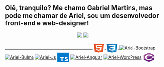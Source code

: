 ## Oiê, tranquilo? Me chamo Gabriel Martins, mas pode me chamar de Ariel, sou um desenvolvedor front-end e web-designer!
<div align="center">
  <a href="https://github.com/gmartinsas">
  <img height="180em" src="https://github-readme-stats.vercel.app/api?username=gmartinsas&show_icons=true&theme=dracula&include_all_commits=true&count_private=true"/>
  <img height="180em" src="https://github-readme-stats.vercel.app/api/top-langs/?username=gmartinsas&layout=compact&langs_count=7&theme=dracula"/>
</div>

<div style="display: inline_block"><br>
  &nbsp; &nbsp; &nbsp; &nbsp; &nbsp; &nbsp; &nbsp; &nbsp; &nbsp; &nbsp; &nbsp; &nbsp; &nbsp; &nbsp; &nbsp; &nbsp; &nbsp; &nbsp; &nbsp; &nbsp; &nbsp; &nbsp; &nbsp;       &nbsp; &nbsp; &nbsp; &nbsp; &nbsp; &nbsp; &nbsp; &nbsp; &nbsp; &nbsp; &nbsp; &nbsp; &nbsp;
  <img align="center" alt="Ariel-HTML" height="30" width="40" src="https://raw.githubusercontent.com/devicons/devicon/master/icons/html5/html5-original.svg">
  <img align="center" alt="Ariel-CSS" height="30" width="40" src="https://raw.githubusercontent.com/devicons/devicon/master/icons/css3/css3-original.svg">
  <img align="center" alt="Ariel-Bootstrap" height="30" width="40" src="https://cdn.jsdelivr.net/gh/devicons/devicon/icons/bootstrap/bootstrap-original.svg">
  <img align="center" alt="Ariel-Bulma" height="30" width="40" src="https://cdn.jsdelivr.net/gh/devicons/devicon/icons/bulma/bulma-plain.svg">
  <img align="center" alt="Ariel-Js" height="30" width="40" src="https://cdn.jsdelivr.net/gh/devicons/devicon/icons/javascript/javascript-original.svg">        
  <img align="center" alt="Ariel-Ts" height="30" width="40" src="https://raw.githubusercontent.com/devicons/devicon/master/icons/typescript/typescript-plain.svg">
  <img align="center" alt="Ariel-Angular" height="30" width="40" src="https://cdn.jsdelivr.net/gh/devicons/devicon/icons/angularjs/angularjs-plain.svg">
  <img align="center" alt="Ariel-WordPress" height="30" width="40" src="https://cdn.jsdelivr.net/gh/devicons/devicon/icons/wordpress/wordpress-plain.svg">  
  <img align="center" alt="Ariel-Csharp" height="30" width="40" src="https://raw.githubusercontent.com/devicons/devicon/master/icons/csharp/csharp-original.svg">
</div>
 
   <!--
  ##
 
<div> 
  <a href="https://www.youtube.com/channel/UC_-uuuZbY0AAt9CViNzvc-Q" target="_blank"><img src="https://img.shields.io/badge/YouTube-FF0000?style=for-the-badge&logo=youtube&logoColor=white" target="_blank"></a>
  <a href="https://instagram.com/rafaballerini" target="_blank"><img src="https://img.shields.io/badge/-Instagram-%23E4405F?style=for-the-badge&logo=instagram&logoColor=white" target="_blank"></a>
 	<a href="https://www.twitch.tv/rafaballerinii" target="_blank"><img src="https://img.shields.io/badge/Twitch-9146FF?style=for-the-badge&logo=twitch&logoColor=white" target="_blank"></a>
 <a href="https://discord.gg/wagxzStdcR" target="_blank"><img src="https://img.shields.io/badge/Discord-7289DA?style=for-the-badge&logo=discord&logoColor=white" target="_blank"></a> 
  <a href = "mailto:contatorafaballerini@gmail.com"><img src="https://img.shields.io/badge/-Gmail-%23333?style=for-the-badge&logo=gmail&logoColor=white" target="_blank"></a>
  <a href="https://www.linkedin.com/in/rafaella-ballerini-45875016a" target="_blank"><img src="https://img.shields.io/badge/-LinkedIn-%230077B5?style=for-the-badge&logo=linkedin&logoColor=white" target="_blank"></a> 
 
  ![Snake animation](https://github.com/rafaballerini/rafaballerini/blob/output/github-contribution-grid-snake.svg)
 
</div>

!-->
